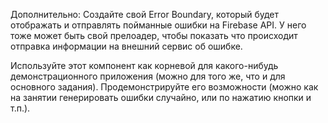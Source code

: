 Дополнительно:
Создайте свой Error Boundary, который будет отображать и отправлять пойманные ошибки на Firebase API. У него тоже может быть свой прелоадер, чтобы показать что происходит отправка информации на внешний сервис об ошибке.

 

Используйте этот компонент как корневой для какого-нибудь демонстрационного приложения (можно для того же, что и для основного задания). Продемонстрируйте его возможности (можно как на занятии генерировать ошибки случайно, или по нажатию кнопки и т.п.).